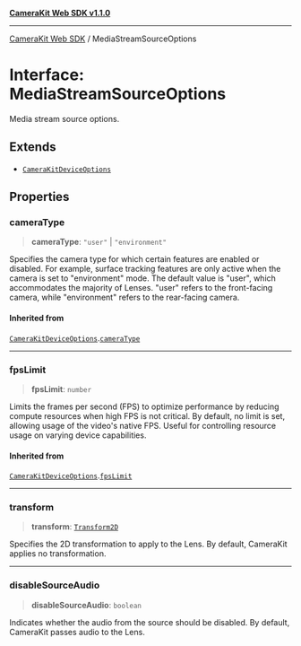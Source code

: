 [**CameraKit Web SDK v1.1.0**](../README.md)

***

[CameraKit Web SDK](../globals.md) / MediaStreamSourceOptions

# Interface: MediaStreamSourceOptions

Media stream source options.

## Extends

- [`CameraKitDeviceOptions`](CameraKitDeviceOptions.md)

## Properties

### cameraType

> **cameraType**: `"user"` \| `"environment"`

Specifies the camera type for which certain features are enabled or disabled.
For example, surface tracking features are only active when the camera is set to "environment" mode.
The default value is "user", which accommodates the majority of Lenses.
"user" refers to the front-facing camera, while "environment" refers to the rear-facing camera.

#### Inherited from

[`CameraKitDeviceOptions`](CameraKitDeviceOptions.md).[`cameraType`](CameraKitDeviceOptions.md#cameratype)

***

### fpsLimit

> **fpsLimit**: `number`

Limits the frames per second (FPS) to optimize performance by reducing compute resources
when high FPS is not critical. By default, no limit is set, allowing usage of the video's native FPS.
Useful for controlling resource usage on varying device capabilities.

#### Inherited from

[`CameraKitDeviceOptions`](CameraKitDeviceOptions.md).[`fpsLimit`](CameraKitDeviceOptions.md#fpslimit)

***

### transform

> **transform**: [`Transform2D`](../classes/Transform2D.md)

Specifies the 2D transformation to apply to the Lens.
By default, CameraKit applies no transformation.

***

### disableSourceAudio

> **disableSourceAudio**: `boolean`

Indicates whether the audio from the source should be disabled.
By default, CameraKit passes audio to the Lens.
